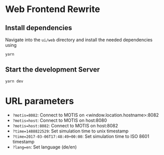 # Web Frontend Rewrite

## Install dependencies

Navigate into the `ui/web` directory and install the needed dependencies using

    yarn

## Start the development Server

    yarn dev

# URL parameters
* `?motis=8082`: Connect to MOTIS on <window.location.hostname>:8082
* `?motis=host`: Connect to MOTIS on host:8080
* `?motis=host:8082`: Connect to MOTIS on host:8082
* `?time=1488822529`: Set simulation time to unix timestamp
* `?time=2017-03-06T17:48:49+00:00`: Set simulation time to ISO 8601 timestamp
* `?lang=en`: Set language (de/en)